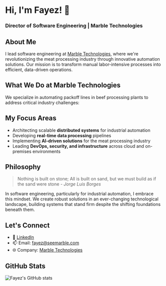 # Hi, I'm Fayez! 👋  

### **Director of Software Engineering | Marble Technologies**  

## About Me
I lead software engineering at [Marble Technologies](https://www.seemarble.com), where we're revolutionizing the meat processing industry through innovative automation solutions. Our mission is to transform manual labor-intensive processes into efficient, data-driven operations.

## What We Do at Marble Technologies
We specialize in automating packoff lines in beef processing plants to address critical industry challenges:

## My Focus Areas
- Architecting scalable **distributed systems** for industrial automation
- Developing **real-time data processing** pipelines
- Implementing **AI-driven solutions** for the meat processing industry
- Leading **DevOps, security, and infrastructure** across cloud and on-premises environments
## Philosophy
> Nothing is built on stone; All is built on sand, but we must build as if the sand were stone - *Jorge Luis Borges*

In software engineering, particularly for industrial automation, I embrace this mindset. We create robust solutions in an ever-changing technological landscape, building systems that stand firm despite the shifting foundations beneath them.

## Let's Connect
- 💼 [LinkedIn](https://www.linkedin.com/in/fayezbarbari/)  
- 📫 Email: [fayez@seemarble.com](mailto:fayez@seemarble.com)  
- 🌐 Company: [Marble Technologies](https://www.seemarble.com)  

## GitHub Stats
![Fayez's GitHub stats](https://github-readme-stats.vercel.app/api?username=fayez-barbari&show_icons=true&theme=dark)
